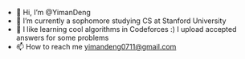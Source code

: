 - 👋 Hi, I’m @YimanDeng
- 🌱 I’m currently a sophomore studying CS at Stanford University
- 💞️ I like learning cool algorithms in Codeforces :) I upload accepted answers for some problems
- 📫 How to reach me yimandeng0711@gmail.com

<!---
YimanDeng/YimanDeng is a ✨ special ✨ repository because its `README.md` (this file) appears on your GitHub profile.
You can click the Preview link to take a look at your changes.
--->
